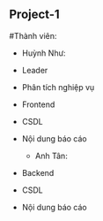## Project-1
#Thành viên:

  + Huỳnh Như:
- Leader
  
- Phân tích nghiệp vụ
  
- Frontend
  
- CSDL
  
- Nội dung báo cáo
  
  + Anh Tân:
- Backend
          
- CSDL
          
- Nội dung báo cáo
